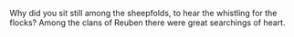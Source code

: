 Why did you sit still among the sheepfolds, to hear the whistling for the flocks? Among the clans of Reuben there were great searchings of heart.

